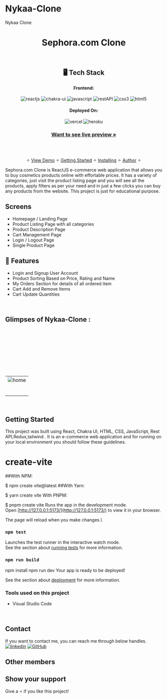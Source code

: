 # Nykaa-Clone
Nykaa Clone

<h1 align="center">Sephora.com Clone</h1>

<br />

<h2 align="center">🖥️ Tech Stack</h2>


<h4 align="center">Frontend:</h4>

<p align="center">
  <img src="https://img.shields.io/badge/React-20232A?style=for-the-badge&logo=react&logoColor=61DAFB" alt="reactjs" />
  <img src="https://img.shields.io/badge/Chakra%20UI-3bc7bd?style=for-the-badge&logo=chakraui&logoColor=white" alt="chakra-ui" />
  <img src="https://img.shields.io/badge/JavaScript-323330?style=for-the-badge&logo=javascript&logoColor=F7DF1E" alt="javascript" />
  <img src="https://img.shields.io/badge/Rest_API-02303A?style=for-the-badge&logo=react-router&logoColor=white" alt="restAPI" />
  <img src="https://img.shields.io/badge/CSS3-1572B6?style=for-the-badge&logo=css3&logoColor=white" alt="css3" />
  <img src="https://img.shields.io/badge/HTML5-E34F26?style=for-the-badge&logo=html5&logoColor=white" alt="html5" />
</p>


<h4 align="center">Deployed On:</h4>

<p align="center">
  <img src="https://img.shields.io/badge/Netlify-00C7B7?style=for-the-badge&logo=netlify&logoColor=white" alt="vercel" />
  <img src="https://img.shields.io/badge/vercel-430098?style=for-the-badge&logo=vercel&logoColor=white" alt="heroku" />
</p>



<h3 align="center"><a href="https://superb-semifreddo-4541c0.netlify.app/"><strong>Want to see live preview »</strong></a></h3>
<br />

<p align="center">
  <br />&#10023;
  <a href="#Demo">View Demo</a> &#10023;
  <a href="#Getting-Started">Getting Started</a> &#10023; 
  <a href="#Install">Installing</a> &#10023;
  <a href="#Contact">Author</a> &#10023;
</p>


Sephora.com Clone is ReactJS e-commerce web application that allows you to buy cosmetics products online with effortable prices. It has a variety of categories, just visit the product listing page and you will see all the products, apply filters as per your need and in just a few clicks you can buy any products from the website. This project is just for educational purpose.
<br />

## Screens 
- Homepage / Landing Page
- Product Listing Page with all categories
- Product Description Page
- Cart Management Page
- Login / Logout Page
- Single Product Page


## 🚀 Features
- Login and Signup User Account
- Product Sorting Based on Price, Rating and Name
- My Orders Section for details of all ordered item
- Cart Add and Remove Items 
- Cart Update Quantities 


<br />


## Glimpses of Nykaa-Clone :
<table>
  <tr>
    <td><img src="https://i.ibb.co/CQk0R2T/nykaa.png"  alt="home" /></td>
  </tr>
  <br/>
  <tr>
    <td><img src="https://i.ibb.co/JCPsB54/nykaa2.png"  alt="" /></td>
  </tr>
  <br/>
  <tr>
    <td><img src="https://i.ibb.co/fNTNsNJ/nykaa3.png"  alt="" /></td>
  </tr>
  <br/>
   <tr>
    <td><img src="https://i.ibb.co/JChmGKf/nykaa4.png"   alt="" /></td>
  </tr>
  <br/>
  <tr>
    <td><img src="https://i.ibb.co/ZWjjmL0/nykaa5.png"  alt="" /></td>
  </tr>
  <br/>
   <tr>
    <td><img src="https://i.ibb.co/RPbBcVp/nykaa6.png"   alt="" /></td>
  </tr>
  <br/>
  <br/>
   <tr>
    <td><img src="https://i.ibb.co/WK7FsMF/nykaa7.png"   alt="" /></td>
  </tr>
  <br/>

</table>

<br />



## Getting Started

This project was built using React, Chakra UI, HTML, CSS, JavaScript, Rest API,Redux,tailwind . It is an e-commerce web application and for running on your local environment you should follow these guidelines.


# create-vite
##With NPM:

$ npm create vite@latest
##With Yarn:

$ yarn create vite
With PNPM:

$ pnpm create vite
Runs the app in the development mode.\
Open [http://127.0.0.1:5173/](http://127.0.0.1:5173/) to view it in your browser.

The page will reload when you make changes.\

### `npm test`

Launches the test runner in the interactive watch mode.\
See the section about [running tests](https://facebook.github.io/create-react-app/docs/running-tests) for more information.

### `npm run build`

npm install
npm run dev
Your app is ready to be deployed!

See the section about [deployment](https://facebook.github.io/create-react-app/docs/deployment) for more information.


### Tools used on this project

- Visual Studio Code

<br />



## Contact

If you want to contact me, you can reach me through below handles. <br />
[![linkedin](https://img.shields.io/badge/Aditya_Anand-0077B5?style=for-the-badge&logo=linkedin&logoColor=white)](https://www.linkedin.com/in/aditya-anand-2b795a239/)
[![GitHub](https://img.shields.io/badge/Aditya_Anand-0077B5?style=for-the-badge&logo=Github&logoColor=white)](https://github.com/AdityaBr11/)

## Other members




## Show your support

Give a ⭐️ if you like this project!



